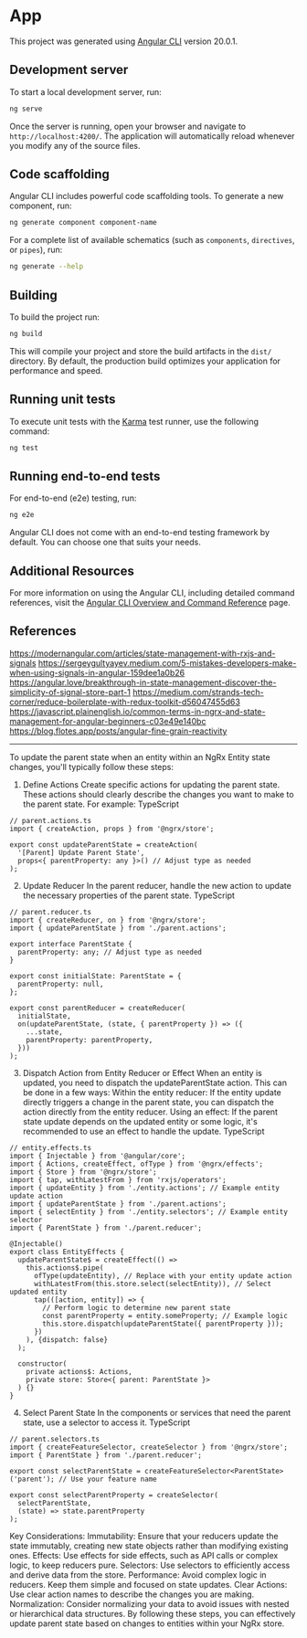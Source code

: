 # App

This project was generated using [Angular CLI](https://github.com/angular/angular-cli) version 20.0.1.

## Development server

To start a local development server, run:

```bash
ng serve
```

Once the server is running, open your browser and navigate to `http://localhost:4200/`. The application will automatically reload whenever you modify any of the source files.

## Code scaffolding

Angular CLI includes powerful code scaffolding tools. To generate a new component, run:

```bash
ng generate component component-name
```

For a complete list of available schematics (such as `components`, `directives`, or `pipes`), run:

```bash
ng generate --help
```

## Building

To build the project run:

```bash
ng build
```

This will compile your project and store the build artifacts in the `dist/` directory. By default, the production build optimizes your application for performance and speed.

## Running unit tests

To execute unit tests with the [Karma](https://karma-runner.github.io) test runner, use the following command:

```bash
ng test
```

## Running end-to-end tests

For end-to-end (e2e) testing, run:

```bash
ng e2e
```

Angular CLI does not come with an end-to-end testing framework by default. You can choose one that suits your needs.

## Additional Resources

For more information on using the Angular CLI, including detailed command references, visit the [Angular CLI Overview and Command Reference](https://angular.dev/tools/cli) page.


## References
https://modernangular.com/articles/state-management-with-rxjs-and-signals
https://sergeygultyayev.medium.com/5-mistakes-developers-make-when-using-signals-in-angular-159dee1a0b26
https://angular.love/breakthrough-in-state-management-discover-the-simplicity-of-signal-store-part-1
https://medium.com/strands-tech-corner/reduce-boilerplate-with-redux-toolkit-d56047455d63
https://javascript.plainenglish.io/common-terms-in-ngrx-and-state-management-for-angular-beginners-c03e49e140bc
https://blog.flotes.app/posts/angular-fine-grain-reactivity

---
To update the parent state when an entity within an NgRx Entity state changes, you'll typically follow these steps:

1. Define Actions
Create specific actions for updating the parent state. These actions should clearly describe the changes you want to make to the parent state. For example:
TypeScript
```
// parent.actions.ts
import { createAction, props } from '@ngrx/store';

export const updateParentState = createAction(
  '[Parent] Update Parent State',
  props<{ parentProperty: any }>() // Adjust type as needed
);
```
2. Update Reducer
In the parent reducer, handle the new action to update the necessary properties of the parent state.
TypeScript
```
// parent.reducer.ts
import { createReducer, on } from '@ngrx/store';
import { updateParentState } from './parent.actions';

export interface ParentState {
  parentProperty: any; // Adjust type as needed
}

export const initialState: ParentState = {
  parentProperty: null,
};

export const parentReducer = createReducer(
  initialState,
  on(updateParentState, (state, { parentProperty }) => ({
    ...state,
    parentProperty: parentProperty,
  }))
);
```
3. Dispatch Action from Entity Reducer or Effect
When an entity is updated, you need to dispatch the updateParentState action. This can be done in a few ways:
Within the entity reducer:
If the entity update directly triggers a change in the parent state, you can dispatch the action directly from the entity reducer.
Using an effect:
If the parent state update depends on the updated entity or some logic, it's recommended to use an effect to handle the update.
TypeScript
```
// entity.effects.ts
import { Injectable } from '@angular/core';
import { Actions, createEffect, ofType } from '@ngrx/effects';
import { Store } from '@ngrx/store';
import { tap, withLatestFrom } from 'rxjs/operators';
import { updateEntity } from './entity.actions'; // Example entity update action
import { updateParentState } from './parent.actions';
import { selectEntity } from './entity.selectors'; // Example entity selector
import { ParentState } from './parent.reducer';

@Injectable()
export class EntityEffects {
  updateParentState$ = createEffect(() =>
    this.actions$.pipe(
      ofType(updateEntity), // Replace with your entity update action
      withLatestFrom(this.store.select(selectEntity)), // Select updated entity
      tap(([action, entity]) => {
        // Perform logic to determine new parent state
        const parentProperty = entity.someProperty; // Example logic
        this.store.dispatch(updateParentState({ parentProperty }));
      })
    ), {dispatch: false}
  );

  constructor(
    private actions$: Actions,
    private store: Store<{ parent: ParentState }>
  ) {}
}
```
4. Select Parent State
In the components or services that need the parent state, use a selector to access it.
TypeScript
```
// parent.selectors.ts
import { createFeatureSelector, createSelector } from '@ngrx/store';
import { ParentState } from './parent.reducer';

export const selectParentState = createFeatureSelector<ParentState>('parent'); // Use your feature name

export const selectParentProperty = createSelector(
  selectParentState,
  (state) => state.parentProperty
);
```
Key Considerations:
Immutability: Ensure that your reducers update the state immutably, creating new state objects rather than modifying existing ones.
Effects: Use effects for side effects, such as API calls or complex logic, to keep reducers pure.
Selectors: Use selectors to efficiently access and derive data from the store.
Performance: Avoid complex logic in reducers. Keep them simple and focused on state updates.
Clear Actions: Use clear action names to describe the changes you are making.
Normalization: Consider normalizing your data to avoid issues with nested or hierarchical data structures.
By following these steps, you can effectively update parent state based on changes to entities within your NgRx store.

